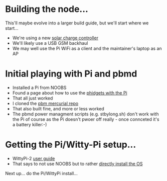 
# Building the node...

This'll maybe evolve into a larger build guide, but we'll start where
we start...

- We're using a new [solar charge controller](http://www.allpowers.net/index.php?c=product&id=109)
- We'll likely use a USB GSM backhaul
- We may well use the Pi WiFi as a client and the maintainer's laptop as an AP 

# Initial playing with Pi and pbmd

- Installed a Pi from NOOBS
- Found a page about how to use the [phidgets with the Pi](http://www.instructables.com/id/Getting-Started-with-Phidgets-on-the-Raspberry-Pi/)
- That all just worked
- I cloned the [pbm mercurial repo](https://basil.dsg.cs.tcd.ie/code/n4c/pbm/)
- That also built fine, and more or less worked
- The pbmd power managment scripts (e.g. stbylong.sh) don't work with the Pi of course
  as the Pi doesn't pwoer off really - once connceted it's a battery killer:-)

# Getting the Pi/Witty-Pi setup...

- WittyPi-2 [user guide](http://www.uugear.com/doc/WittyPi2_UserManual.pdf)
- That says to not use NOOBS but to rather [directly install the OS](https://www.raspberrypi.org/documentation/installation/installing-images/README.md)

Next up... do the Pi/WittyPi install...

